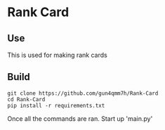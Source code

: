 # Rank Card

## Use
This is used for making rank cards


## Build

``` 
git clone https://github.com/gun4qmm7h/Rank-Card
cd Rank-Card
pip install -r requirements.txt
``` 
Once all the commands are ran. Start up 'main.py'
